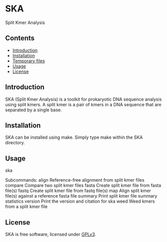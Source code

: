 # SKA
Split Kmer Analysis

## Contents
* [Introduction](#introduction)
* [Installation](#installation)
* [Temporary files](#temporary-files)
* [Usage](#usage)
* [License](#license)

## Introduction
SKA (Split Kmer Analysis) is a toolkit for prokaryotic DNA sequence analysis using split kmers. A split kmer is a pair of kmers in a DNA sequence that are separated by a single base.

## Installation
SKA can be installed using make. Simply type make within the SKA directory.

## Usage
  ska <subcommand>

  Subcommands:
  align     Reference-free alignment from split kmer files
  compare		Compare two split kmer files
  fasta		  Create split kmer file from fasta file(s)
  fastq		  Create split kmer file from fastq file(s)
  map		    Align split kmer file(s) against a reference fasta file
  summary		Print split kmer file summary statistics
  version		Print the version and citation for ska
  weed		  Weed kmers from a split kmer file

## License
SKA is free software, licensed under [GPLv3](https://github.com/simonrharris/SKA/blob/master/LICENSE).

